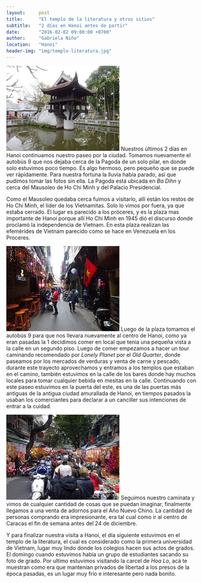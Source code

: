 ```yaml
---
layout:     post
title:      "El templo de la literatura y otros sitios"
subtitle:   "2 días en Hanoi antes de partir"
date:       "2016-02-02 09:00:00 +0700"
author:     "Gabriela Niño"
location:   "Hanoi"
header-img: "img/templo-literatura.jpg"
---
```

![R: Pagoda de un Pilar][1] Nuestros últimos 2 días en Hanoi continuamos nuestro paseo por la ciudad. Tomamos nuevamente el autobús 9 que nos dejaba cerca de la  Pagoda de un solo pilar, en donde solo estuvimos poco tiempo. Es algo hermoso, pero pequeño que se puede ver rápidamente. Para nuestra fortuna la lluvia había parado, así que pudimos tomar las fotos sin ella. La Pagoda está ubicada en _Ba Dihn_ y cerca del Mausoleo de Ho Chi Minh y del Palacio Presidencial. 



Como el Mausoleo quedaba cerca fuimos a visitarlo, allí están los restos de Ho Chi Minh, el lider de los Vietnamitas. Solo lo vimos por fuera, ya que estaba cerrado. El lugar es parecido a los próceres, y es la plaza mas importante de Hanoi porque allí Ho Chi Minh en 1945 dió el discurso donde proclamó la independencia de Vietnam. En esta plaza realizan las efemérides de Vietnam parecido como se hace en Venezuela en los Proceres.


![L: Calle de los Bares][2] Luego de la plaza tomamos el autobús 9 para que nos llevara nuevamente al centro de Hanoi, como ya eran pasadas la 1 decidimos comer en local que tenia una pequeña vista a la calle en un segundo piso. Luego de comer empezamos a hacer un tour caminando recomendado por _Lonely Planet_ por el _Old Quarter_, donde paseamos por los mercados de verduras y venta de carne y pescado, durante este trayecto aprovechamos y entramos a los templos que estaban en el camino, también estuvimos en la calle de los bares donde hay muchos locales para tomar cualquier bebida en mesitas en la calle. Continuando con este paseo estuvimos en la puerta del este, es una de las puertas más antiguas de la antigua ciudad amurallada de Hanoi, en tiempos pasados la usaban los comerciantes para declarar a un canciller sus intenciones de entrar a la cuidad.


![R: Mercado del Tet][3] Seguimos nuestro caminata y vimos de cualquier cantidad de cosas que se puedan imaginar, finalmente llegamos a una venta de adornos para el Año Nuevo Chino. La cantidad de personas comprando era impresionante, era tal cual como ir al centro de Caracas el fin de semana antes del 24 de diciembre.


Y para finalizar nuestra visita a Hanoi, el día siguiente estuvimos en el templo de la literatura, el cual es considerado como la primera universidad de Vietnam, lugar muy lindo donde los colegios hacen sus actos de grados. El domingo cuando estuvimos había un grupo de estudiantes sacando su foto de grado. Por ultimo estuvimos visitando la carcel de _Hoa Lo_, acá te muestran como era que mantenían privados de libertad a los presos de la época pasadas, es un lugar muy frío e interesante pero nada bonito.

[1]: /img/pagoda-un-pilar.jpg
[2]: /img/calle-bares.jpg
[3]: /img/mercado-tet.jpg

